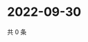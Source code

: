 # 2022-09-30

共 0 条

<!-- BEGIN WEIBO -->
<!-- 最后更新时间 Fri Sep 30 2022 17:27:22 GMT+0800 (China Standard Time) -->

<!-- END WEIBO -->
